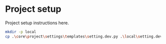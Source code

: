 Project setup
=============

Project setup instructions here.

```bash
mkdir -p local
cp .\core\project\settings\templates\setting.dev.py .\local\setting.dev.py
```